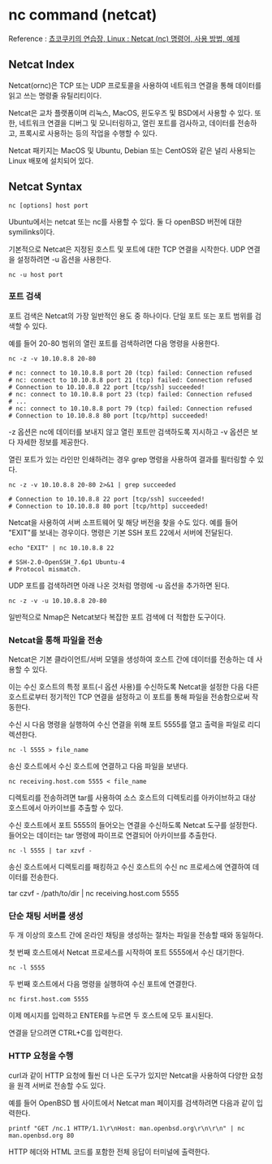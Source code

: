 # nc command (netcat)

Reference : [쵸코쿠키의 연습장, Linux : Netcat (nc) 명령어, 사용 방법, 예제](https://jjeongil.tistory.com/1600)

## Netcat Index

Netcat(ornc)은 TCP 또는 UDP 프로토콜을 사용하여 네트워크 연결을 통해 데이터를 읽고 쓰는 명령줄 유틸리티이다.  

Netcat은 교차 플랫폼이며 리눅스, MacOS, 윈도우즈 및 BSD에서 사용할 수 있다.
또한, 네트워크 연결을 디버그 및 모니터링하고, 열린 포트를 검사하고, 데이터를 전송하고, 프록시로 사용하는 등의 작업을 수행할 수 있다.

Netcat 패키지는 MacOS 및 Ubuntu, Debian 또는 CentOS와 같은 널리 사용되는 Linux 배포에 설치되어 있다.


## Netcat Syntax

```
nc [options] host port
```

Ubuntu에서는 netcat 또는 nc를 사용할 수 있다. 둘 다 openBSD 버전에 대한 symilinks이다.

기본적으로 Netcat은 지정된 호스트 및 포트에 대한 TCP 연결을 시작한다. UDP 연결을 설정하려면 -u 옵션을 사용한다.

```
nc -u host port
```

### 포트 검색

포트 검색은 Netcat의 가장 일반적인 용도 중 하나이다. 단일 포트 또는 포트 범위를 검색할 수 있다.

예를 들어 20-80 범위의 열린 포트를 검색하려면 다음 명령을 사용한다.

```
nc -z -v 10.10.8.8 20-80

# nc: connect to 10.10.8.8 port 20 (tcp) failed: Connection refused
# nc: connect to 10.10.8.8 port 21 (tcp) failed: Connection refused
# Connection to 10.10.8.8 22 port [tcp/ssh] succeeded!
# nc: connect to 10.10.8.8 port 23 (tcp) failed: Connection refused
# ...
# nc: connect to 10.10.8.8 port 79 (tcp) failed: Connection refused
# Connection to 10.10.8.8 80 port [tcp/http] succeeded!
```

-z 옵션은 nc에 데이터를 보내지 않고 열린 포트만 검색하도록 지시하고 -v 옵션은 보다 자세한 정보를 제공한다.

열린 포트가 있는 라인만 인쇄하려는 경우 grep 명령을 사용하여 결과를 필터링할 수 있다.

```
nc -z -v 10.10.8.8 20-80 2>&1 | grep succeeded

# Connection to 10.10.8.8 22 port [tcp/ssh] succeeded!
# Connection to 10.10.8.8 80 port [tcp/http] succeeded!
```

Netcat을 사용하여 서버 소프트웨어 및 해당 버전을 찾을 수도 있다. 예를 들어 "EXIT"를 보내는 경우이다. 명령은 기본 SSH 포트 22에서 서버에 전달된다.

```
echo "EXIT" | nc 10.10.8.8 22

# SSH-2.0-OpenSSH_7.6p1 Ubuntu-4
# Protocol mismatch.
```

UDP 포트를 검색하려면 아래 나온 것처럼 명령에 -u 옵션을 추가하면 된다.

```
nc -z -v -u 10.10.8.8 20-80
```

일반적으로 Nmap은 Netcat보다 복잡한 포트 검색에 더 적합한 도구이다.

### Netcat을 통해 파일을 전송

Netcat은 기본 클라이언트/서버 모델을 생성하여 호스트 간에 데이터를 전송하는 데 사용할 수 있다.

이는 수신 호스트의 특정 포트(-l 옵션 사용)를 수신하도록 Netcat을 설정한 다음 다른 호스트로부터 정기적인 TCP 연결을 설정하고 이 포트를 통해 파일을 전송함으로써 작동한다.

수신 시 다음 명령을 실행하여 수신 연결을 위해 포트 5555를 열고 출력을 파일로 리디렉션한다.

```
nc -l 5555 > file_name
```

송신 호스트에서 수신 호스트에 연결하고 다음 파일을 보낸다.

```
nc receiving.host.com 5555 < file_name
```

디렉토리를 전송하려면 tar를 사용하여 소스 호스트의 디렉토리를 아카이브하고 대상 호스트에서 아카이브를 추출할 수 있다.

수신 호스트에서 포트 5555의 들어오는 연결을 수신하도록 Netcat 도구를 설정한다. 들어오는 데이터는 tar 명령에 파이프로 연결되어 아카이브를 추출한다.

```
nc -l 5555 | tar xzvf -
```

송신 호스트에서 디렉토리를 패킹하고 수신 호스트의 수신 nc 프로세스에 연결하여 데이터를 전송한다.

tar czvf - /path/to/dir | nc receiving.host.com 5555

### 단순 채팅 서버를 생성

두 개 이상의 호스트 간에 온라인 채팅을 생성하는 절차는 파일을 전송할 때와 동일하다.

첫 번째 호스트에서 Netcat 프로세스를 시작하여 포트 5555에서 수신 대기한다.

```
nc -l 5555
```

두 번째 호스트에서 다음 명령을 실행하여 수신 포트에 연결한다.

```
nc first.host.com 5555
```

이제 메시지를 입력하고 ENTER를 누르면 두 호스트에 모두 표시된다.

연결을 닫으려면 CTRL+C를 입력한다.

### HTTP 요청을 수행

curl과 같이 HTTP 요청에 훨씬 더 나은 도구가 있지만 Netcat을 사용하여 다양한 요청을 원격 서버로 전송할 수도 있다.

예를 들어 OpenBSD 웹 사이트에서 Netcat man 페이지를 검색하려면 다음과 같이 입력한다.

```
printf "GET /nc.1 HTTP/1.1\r\nHost: man.openbsd.org\r\n\r\n" | nc man.openbsd.org 80
```

HTTP 헤더와 HTML 코드를 포함한 전체 응답이 터미널에 출력한다.

